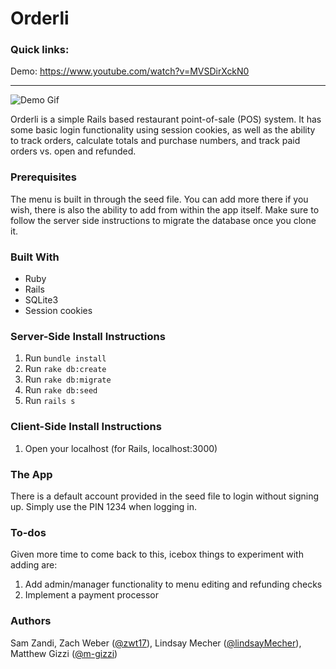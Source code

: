 # Orderli

### Quick links:

Demo: https://www.youtube.com/watch?v=MVSDirXckN0

__________________________________________
![Demo Gif](https://github.com/sammyzanny/restaurant-pos-mod2-group-project/blob/master/app/assets/images/Orderli.gif&raw=true)

Orderli is a simple Rails based restaurant point-of-sale (POS) system.  It has some basic login functionality using session cookies, as well as the ability to track orders, calculate totals and purchase numbers, and track paid orders vs. open and refunded.

### Prerequisites

The menu is built in through the seed file. You can add more there if you wish, there is also the ability to add from within the app itself. Make sure to follow the server side instructions to migrate the database once you clone it.

### Built With
* Ruby
* Rails
* SQLite3
* Session cookies

### Server-Side Install Instructions
1. Run ```bundle install```
2. Run ```rake db:create```
3. Run ```rake db:migrate```
4. Run ```rake db:seed```
5. Run ```rails s```
### Client-Side Install Instructions
1. Open your localhost (for Rails, localhost:3000)

### The App

There is a default account provided in the seed file to login without signing up.  Simply use the PIN 1234 when logging in.

### To-dos

Given more time to come back to this, icebox things to experiment with adding are:

1. Add admin/manager functionality to menu editing and refunding checks
2. Implement a payment processor

### Authors

Sam Zandi, Zach Weber ([@zwt17](https://github.com/zwt17)), Lindsay Mecher ([@lindsayMecher](https://github.com/lindsayMecher)), Matthew Gizzi ([@m-gizzi](https://github.com/m-gizzi))
